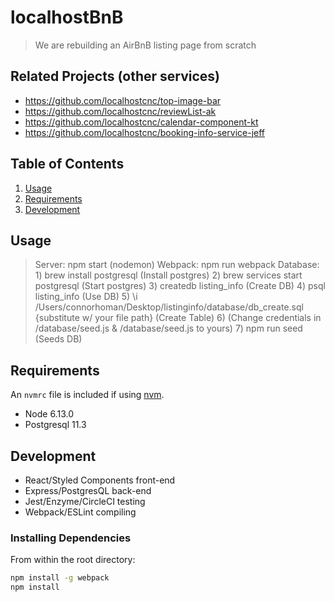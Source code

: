 # localhostBnB

> We are rebuilding an AirBnB listing page from scratch

## Related Projects (other services)

  - https://github.com/localhostcnc/top-image-bar
  - https://github.com/localhostcnc/reviewList-ak
  - https://github.com/localhostcnc/calendar-component-kt
  - https://github.com/localhostcnc/booking-info-service-jeff

## Table of Contents

1. [Usage](#Usage)
1. [Requirements](#requirements)
1. [Development](#development)

## Usage

> Server: npm start (nodemon)
> Webpack: npm run webpack
> Database: 1) brew install postgresql (Install postgres)
            2) brew services start postgresql (Start postgres)
            3) createdb listing_info (Create DB)
            4) psql listing_info (Use DB)
            5) \i /Users/connorhoman/Desktop/listinginfo/database/db_create.sql {substitute w/ your file path} (Create Table)
            6) (Change credentials in /database/seed.js & /database/seed.js to yours)
            7) npm run seed (Seeds DB)

## Requirements

An `nvmrc` file is included if using [nvm](https://github.com/creationix/nvm).

- Node 6.13.0
- Postgresql 11.3

## Development

- React/Styled Components front-end
- Express/PostgresQL back-end 
- Jest/Enzyme/CircleCI testing
- Webpack/ESLint compiling

### Installing Dependencies

From within the root directory:

```sh
npm install -g webpack
npm install
```

